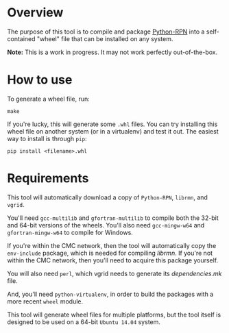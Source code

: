 Overview
========
The purpose of this tool is to compile and package [Python-RPN](https://github.com/meteokid/python-rpn) into a self-contained "wheel" file that can be installed on any system.

**Note:** This is a work in progress.  It may not work perfectly out-of-the-box.

How to use
==========
To generate a wheel file, run:
```
make
```

If you're lucky, this will generate some `.whl` files.
You can try installing this wheel file on another system (or in a virtualenv) and test it out.
The easiest way to install is through `pip`:
```
pip install <filename>.whl
```

Requirements
============
This tool will automatically download a copy of `Python-RPN`, `librmn`, and `vgrid`.

You'll need `gcc-multilib` and `gfortran-multilib` to compile both the 32-bit and 64-bit versions of the wheels.
You'll also need `gcc-mingw-w64` and `gfortran-mingw-w64` to compile for Windows.

If you're within the CMC network, then the tool will automatically copy the `env-include` package, which is needed for compiling *librmn*.  If you're not within the CMC network, then you'll need to acquire this package yourself.

You will also need `perl`, which vgrid needs to generate its *dependencies.mk* file.

And, you'll need `python-virtualenv`, in order to build the packages with a more recent `wheel` module.

This tool will generate wheel files for multiple platforms, but the tool itself is designed to be used on a 64-bit `Ubuntu 14.04` system.

